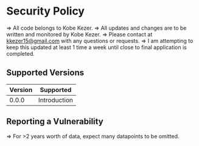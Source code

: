 # Security Policy

=> All code belongs to Kobe Kezer.
=> All updates and changes are to be written and monitored by Kobe Kezer.
=> Please contact at kkezer15@gmail.com with any questions or requests. 
=> I am attempting to keep this updated at least 1 time a week until close to final application is completed.

## Supported Versions

| Version | Supported          |
| ------- | ------------------ |
| 0.0.0   | Introduction       |


## Reporting a Vulnerability

=> For >2 years worth of data, expect many datapoints to be omitted.

